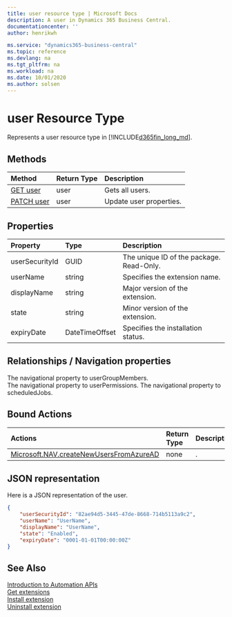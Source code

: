 ```yaml
---
title: user resource type | Microsoft Docs
description: A user in Dynamics 365 Business Central.
documentationcenter: ''
author: henrikwh

ms.service: "dynamics365-business-central"
ms.topic: reference
ms.devlang: na
ms.tgt_pltfrm: na
ms.workload: na
ms.date: 10/01/2020
ms.author: solsen
---
```


# user Resource Type
Represents a user resource type in [!INCLUDE[d365fin_long_md](../developer/includes/d365fin_long_md.md)]. 

## Methods
| Method         | Return Type  |Description|
|:---------------|:-------------|:----------|
|[GET user](dynamics-microsoft-automation-user-get.md)|user|Gets all users.|
|[PATCH user](dynamics-microsoft-automation-user-patch.md)|user|Update user properties.|

## Properties
| Property	      | Type |Description                             |
|:----------------|:-----|:---------------------------------------|
|userSecurityId   |GUID  |The unique ID of the package. Read-Only.|
|userName         |string|Specifies the extension name.           |
|displayName      |string|Major version of the extension.     |
|state            |string|Minor version of the extension.     |
|expiryDate|DateTimeOffset|Specifies the installation status.|

## Relationships / Navigation properties

The navigational property to userGroupMembers.  
The navigational property to userPermissions.
The navigational property to scheduledJobs.

## Bound Actions

| Actions         | Return Type  |Description|
|:---------------|:-------------|:----------|
|[Microsoft.NAV.createNewUsersFromAzureAD](dynamics-microsoft-automation-configurationpackage-post.md)|none|.|

## JSON representation
Here is a JSON representation of the user.

```json
{
    "userSecurityId": "82ae94d5-3445-47de-8668-714b5113a9c2",
    "userName": "UserName",
    "displayName": "UserName",
    "state": "Enabled",
    "expiryDate": "0001-01-01T00:00:00Z"
}

```

<!-- 
```xml
           <EntityType Name="user">
                <Key>
                    <PropertyRef Name="userSecurityId" />
                </Key>
                <Property Name="userSecurityId" Type="Edm.Guid" Nullable="false" />
                <Property Name="userName" Type="Edm.String" MaxLength="50" />
                <Property Name="displayName" Type="Edm.String" MaxLength="80" />
                <Property Name="state" Type="Edm.String" />
                <Property Name="expiryDate" Type="Edm.DateTimeOffset" />
                <NavigationProperty Name="userGroupMembers" Type="Collection(Microsoft.NAV.userGroupMember)" ContainsTarget="true" />
                <NavigationProperty Name="userPermissions" Type="Collection(Microsoft.NAV.userPermission)" ContainsTarget="true" />
            </EntityType>
```
 -->
## See Also 
[Introduction to Automation APIs](itpro-introduction-to-automation-apis.md)  
[Get extensions](dynamics-microsoft-automation-extension-get.md)  
[Install extension](dynamics-microsoft-automation-extension-post.md)  
[Uninstall extension](dynamics-microsoft-automation-extension-post.md)  
